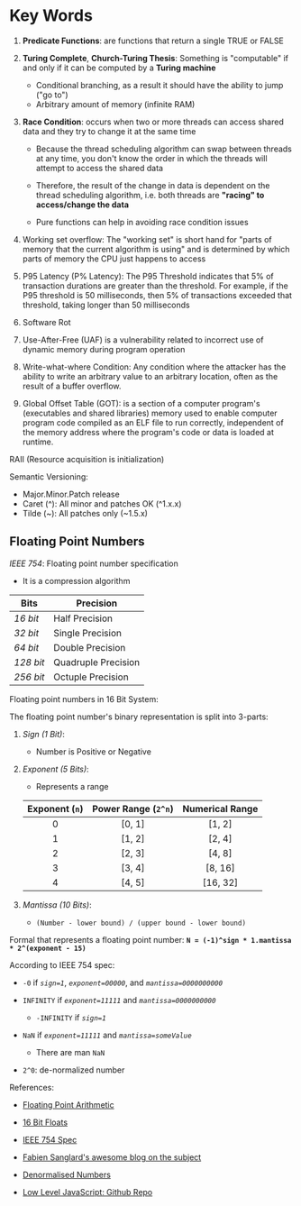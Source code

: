 # Key Words

1. **Predicate Functions**: are functions that return a single TRUE or FALSE

2. **Turing Complete**, **Church-Turing Thesis**: Something is "computable" if and only if it can be computed by a **Turing machine**

   - Conditional branching, as a result it should have the ability to jump ("go to")
   - Arbitrary amount of memory (infinite RAM)

3. **Race Condition**: occurs when two or more threads can access shared data and they try to change it at the same time

   - Because the thread scheduling algorithm can swap between threads at any time, you don't know the order in which the threads will attempt to access the shared data

   - Therefore, the result of the change in data is dependent on the thread scheduling algorithm, i.e. both threads are **"racing" to access/change the data**

   - Pure functions can help in avoiding race condition issues

4. Working set overflow: The "working set" is short hand for "parts of memory that the current algorithm is using" and is determined by which parts of memory the CPU just happens to access

5. P95 Latency (P% Latency): The P95 Threshold indicates that 5% of transaction durations are greater than the threshold. For example, if the P95 threshold is 50 milliseconds, then 5% of transactions exceeded that threshold, taking longer than 50 milliseconds

6. Software Rot

7. Use-After-Free (UAF) is a vulnerability related to incorrect use of dynamic memory during program operation

8. Write-what-where Condition: Any condition where the attacker has the ability to write an arbitrary value to an arbitrary location, often as the result of a buffer overflow.

9. Global Offset Table (GOT): is a section of a computer program's (executables and shared libraries) memory used to enable computer program code compiled as an ELF file to run correctly, independent of the memory address where the program's code or data is loaded at runtime.

RAII (Resource acquisition is initialization)

Semantic Versioning:

- Major.Minor.Patch release
- Caret (^): All minor and patches OK (^1.x.x)
- Tilde (~): All patches only (~1.5.x)

## Floating Point Numbers

_IEEE 754_: Floating point number specification

- It is a compression algorithm

| Bits      | Precision           |
| --------- | ------------------- |
| _16 bit_  | Half Precision      |
| _32 bit_  | Single Precision    |
| _64 bit_  | Double Precision    |
| _128 bit_ | Quadruple Precision |
| _256 bit_ | Octuple Precision   |

Floating point numbers in 16 Bit System:

The floating point number's binary representation is split into 3-parts:

1. _Sign (1 Bit)_:

   - Number is Positive or Negative

2. _Exponent (5 Bits)_:

   - Represents a range

   | Exponent (`n`) | Power Range (`2^n`) | Numerical Range |
   | :------------: | :-----------------: | :-------------: |
   |       0        |       [0, 1]        |     [1, 2]      |
   |       1        |       [1, 2]        |     [2, 4]      |
   |       2        |       [2, 3]        |     [4, 8]      |
   |       3        |       [3, 4]        |     [8, 16]     |
   |       4        |       [4, 5]        |    [16, 32]     |

3. _Mantissa (10 Bits)_:

   - `(Number - lower bound) / (upper bound - lower bound)`

Formal that represents a floating point number: **`N = (-1)^sign * 1.mantissa * 2^(exponent - 15)`**

According to IEEE 754 spec:

- `-0` if _`sign=1`_, _`exponent=00000`_, and _`mantissa=0000000000`_

- `INFINITY` if _`exponent=11111`_ and _`mantissa=0000000000`_

  - `-INFINITY` if _`sign=1`_

- `NaN` if _`exponent=11111`_ and _`mantissa=someValue`_

  - There are man `NaN`

- `2^0`: de-normalized number

References:

- [Floating Point Arithmetic](https://en.wikipedia.org/wiki/Floating-point_arithmetic)

- [16 Bit Floats](https://en.wikipedia.org/wiki/Half-precision_floating-point_format)

- [IEEE 754 Spec](https://ieeexplore.ieee.org/document/30711)

- [Fabien Sanglard's awesome blog on the subject](https://fabiensanglard.net/floating_point_visually_explained/)

- [Denormalised Numbers](https://en.wikipedia.org/wiki/Denormal_number)

- [Low Level JavaScript: Github Repo](https://github.com/LowLevelJavaScript/Floating-Point-Implemented-In-JS)
